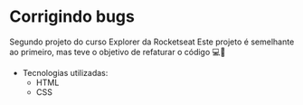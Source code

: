 # Corrigindo bugs

Segundo projeto do curso Explorer da Rocketseat
Este projeto é semelhante ao primeiro, mas teve o objetivo de refaturar o código 💻🚀

- Tecnologias utilizadas:
    - HTML
    - CSS
